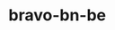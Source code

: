 <!-- [![Coverage Status](https://coveralls.io/repos/github/atlp-rwanda/bravo-bn-be/badge.svg?branch=develop)](https://coveralls.io/github/atlp-rwanda/bravo-bn-be?branch=develop)
 -->
# bravo-bn-be
